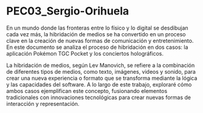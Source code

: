 # PEC03_Sergio-Orihuela

En un mundo donde las fronteras entre lo físico y lo digital se desdibujan cada vez más, la hibridación de medios se ha convertido en un proceso clave en la creación de nuevas formas de comunicación y entretenimiento. En este documento se analiza el proceso de hibridación en dos casos: la aplicación Pokémon TGC Pocket y los conciertos holográficos.

La hibridación de medios, según Lev Manovich, se refiere a la combinación de diferentes tipos de medios, como texto, imágenes, videos y sonido, para crear una nueva experiencia o formato que se transforma mediante la lógica y las capacidades del software. A lo largo de este trabajo, exploraré cómo ambos casos ejemplifican este concepto, fusionando elementos tradicionales con innovaciones tecnológicas para crear nuevas formas de interacción y representación.
